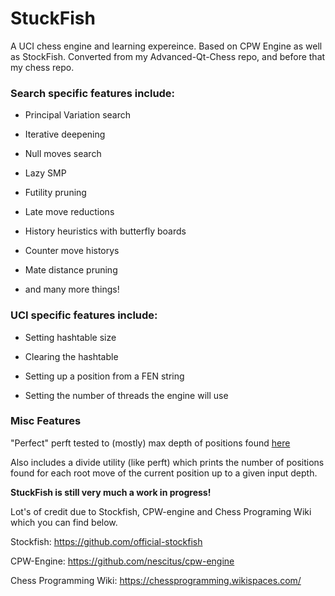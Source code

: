 # StuckFish
A UCI chess engine and learning expereince. Based on CPW Engine as well as StockFish. Converted from my Advanced-Qt-Chess repo, and before that my chess repo.


### Search specific features include:

* Principal Variation search
* Iterative deepening

* Null moves search

* Lazy SMP

* Futility pruning

* Late move reductions

* History heuristics with butterfly boards

* Counter move historys

* Mate distance pruning

* and many more things!


### UCI specific features include:

* Setting hashtable size

* Clearing the hashtable

* Setting up a position from a FEN string

* Setting the number of threads the engine will use


### Misc Features

"Perfect" perft tested to (mostly) max depth of positions found [here](https://chessprogramming.wikispaces.com/Perft+Results#Initial%20Position-Perft%2013)

Also includes a divide utility (like perft) which prints the number of positions found for each root move of the current position up to a given input depth.


**StuckFish is still very much a work in progress!**



Lot's of credit due to Stockfish, CPW-engine and Chess Programing Wiki which you can find below.

Stockfish:              https://github.com/official-stockfish

CPW-Engine:             https://github.com/nescitus/cpw-engine

Chess Programming Wiki: https://chessprogramming.wikispaces.com/

